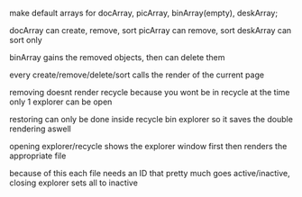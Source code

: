 make default arrays for docArray, picArray, binArray(empty), deskArray;

docArray can create, remove, sort
picArray can remove, sort
deskArray can sort only

binArray gains the removed objects, then can delete them

every create/remove/delete/sort calls the render of the current page

removing doesnt render recycle because you wont be in recycle at the time only 1 explorer can be open 

restoring can only be done inside recycle bin explorer so it saves the double rendering aswell

opening explorer/recycle shows the explorer window first then renders the appropriate file

because of this each file needs an ID that pretty much goes active/inactive, closing explorer sets all to inactive